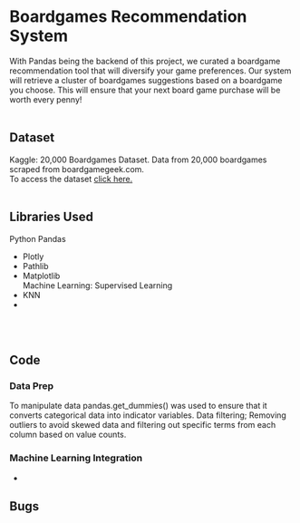 # Boardgames Recommendation System   
With Pandas being the backend of this project, we curated a boardgame recommendation tool that will diversify your game preferences. Our system will retrieve a cluster of boardgames suggestions based on a boardgame you choose. This will ensure that your next board game purchase will be worth every penny!
 <br><br/>
## Dataset
Kaggle: 20,000 Boardgames Dataset. Data from 20,000 boardgames scraped from boardgamegeek.com.  
   To access the dataset <a href="https://www.kaggle.com/extralime/20000-boardgames-dataset"> click here. </a>
<br><br/>
## Libraries Used 
Python Pandas 
 - Plotly
 - Pathlib
 - Matplotlib  
Machine Learning: Supervised Learning
 - KNN
 - 
<br><br/>
## Code
### Data Prep 
To manipulate data pandas.get_dummies() was used to ensure that it converts categorical data into indicator variables. Data filtering; Removing outliers to avoid skewed data and filtering out specific terms from each column based on value counts.
### Machine Learning Integration 
* 

## Bugs 


